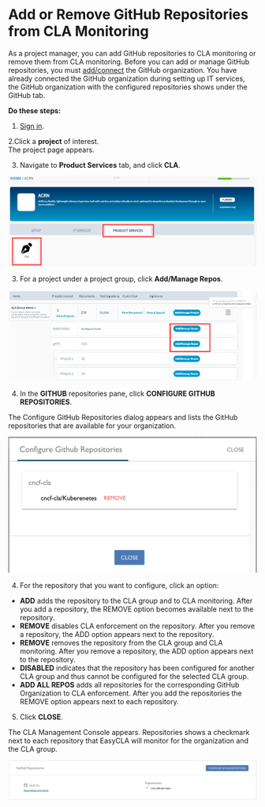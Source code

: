 # Add or Remove GitHub Repositories from CLA Monitoring

As a project manager, you can add GitHub repositories to CLA monitoring or remove them from CLA monitoring. Before you can add or manage GitHub repositories, you must [add/connect](./#to-add-github-organization) the GitHub organization. You have already connected the GitHub organization during setting up IT services, the GitHub organization with the configured repositories shows under the GitHub tab.

**Do these steps:**

1. [Sign in](../sign-in-to-project-console.md).

2.Click a **project** of interest.  
The project page appears.

3. Navigate to **Product Services** tab, and click **CLA**.

![](../../../../.gitbook/assets/cla-product-services.png)

3. For a project under a project group, click **Add/Manage Repos**. 

![Add and Manage Repositories](../../../../.gitbook/assets/add-manage-repositories.png)

4. In the **GITHUB** repositories pane, click **CONFIGURE GITHUB REPOSITORIES**.

The Configure GitHub Repositories dialog appears and lists the GitHub repositories that are available for your organization.

![CLA Configure GitHub Repositories](../../../../.gitbook/assets/cla-configure-github-repositories.png)

4. For the repository that you want to configure, click an option:

* **ADD** adds the repository to the CLA group and to CLA monitoring. After you add a repository, the REMOVE option becomes available next to the repository.
* **REMOVE** disables CLA enforcement on the repository. After you remove a repository, the ADD option appears next to the repository.
* **REMOVE** removes the repository from the CLA group and CLA monitoring. After you remove a repository, the ADD option appears next to the repository.
* **DISABLED** indicates that the repository has been configured for another CLA group and thus cannot be configured for the selected CLA group.
* **ADD ALL REPOS** adds all repositories for the corresponding GitHub Organization to CLA enforcement. After you add the repositories the REMOVE option appears next to each repository.

5. Click **CLOSE**.

The CLA Management Console appears. Repositories shows a checkmark next to each repository that EasyCLA will monitor for the organization and the CLA group.

![CLA GitHub Repositories](../../../../.gitbook/assets/cla-github-repositories.png)

